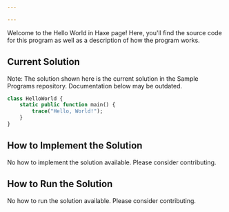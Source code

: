 ```yaml
---

---
```


Welcome to the Hello World in Haxe page! Here, you'll find the source code for this program as well as a description of how the program works.

## Current Solution

Note: The solution shown here is the current solution in the Sample Programs repository. Documentation below may be outdated.

```Haxe
class HelloWorld {
    static public function main() {
        trace("Hello, World!");
    }
}

```

## How to Implement the Solution

No how to implement the solution available. Please consider contributing.

## How to Run the Solution

No how to run the solution available. Please consider contributing.